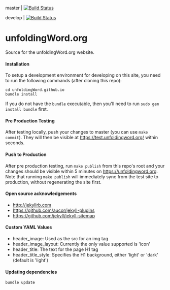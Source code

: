 master | [![Build Status](https://travis-ci.org/unfoldingWord/unfoldingWord.github.io.svg?branch=master)](https://travis-ci.org/unfoldingWord/unfoldingWord.github.io)

develop | [![Build Status](https://travis-ci.org/unfoldingWord/unfoldingWord.github.io.svg?branch=develop)](https://travis-ci.org/unfoldingWord/unfoldingWord.github.io)

# unfoldingWord.org

Source for the unfoldingWord.org website.


#### Installation ####

To setup a development environment for developing on this site, you need to run the following commands (after cloning this repo):

    cd unfoldingWord.github.io
    bundle install

If you do not have the `bundle` executable, then you'll need to run `sudo gem install bundle` first.


#### Pre Production Testing ####

After testing locally, push your changes to master (you can use `make commit`).  They will then be visible at https://test.unfoldingword.org/ within seconds.


#### Push to Production ####

After pre production testing, run `make publish` from this repo's root and
your changes should be visible within 5 minutes on
https://unfoldingword.org.  Note that running `make publish` will
immediately sync from the test site to production, without regenerating the
site first.


#### Open source acknowledgements ####

  * http://jekyllrb.com
  * https://github.com/aucor/jekyll-plugins
  * https://github.com/jekyll/jekyll-sitemap


#### Custom YAML Values ####

  * header_image: Used as the src for an img tag
  * header_image_layout: Currently the only value supported is 'icon'
  * header_title: The text for the page H1 tag
  * header_title_style: Specifies the H1 background, either 'light' or 'dark' (default is 'light')

#### Updating dependencies ####

    bundle update
